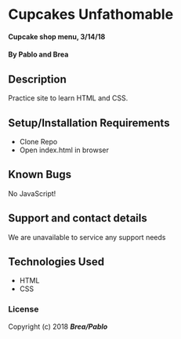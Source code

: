 # Cupcakes Unfathomable

#### Cupcake shop menu, 3/14/18

#### By Pablo and Brea

## Description

Practice site to learn HTML and CSS.

## Setup/Installation Requirements

* Clone Repo
* Open index.html in browser

## Known Bugs

No JavaScript!

## Support and contact details

We are unavailable to service any support needs

## Technologies Used

* HTML
* CSS

### License

Copyright (c) 2018 **_Brea/Pablo_**
